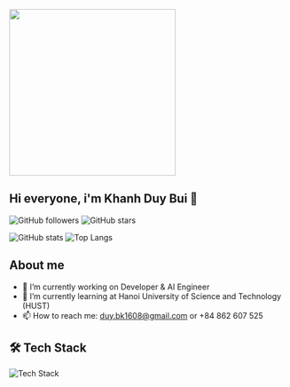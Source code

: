 <img src="https://media.giphy.com/media/2t9sDPrlvFpdK/giphy.gif" width="300"/>


## Hi everyone, i'm Khanh Duy Bui 👋

![GitHub followers](https://img.shields.io/github/followers/thaytoiyeucoay?style=social)
![GitHub stars](https://img.shields.io/github/stars/thaytoiyeucoay?style=social)

![GitHub stats](https://github-readme-stats.vercel.app/api?username=thaytoiyeucoay&show_icons=true&theme=radical)
![Top Langs](https://github-readme-stats.vercel.app/api/top-langs/?username=thaytoiyeucoay&layout=compact&theme=radical)

## About me

- 🔭 I’m currently working on Developer & AI Engineer
- 🌱 I’m currently learning at Hanoi University of Science and Technology (HUST)
- 📫 How to reach me: duy.bk1608@gmail.com or +84 862 607 525


## 🛠️ Tech Stack

![Tech Stack](https://skillicons.dev/icons?i=python,cs,java,html,css,js,nodejs,vscode,github,mysql,mongodb,tensorflow,pytorch,keras,scikitlearn,pandas,numpy&theme=light&perline=15)




